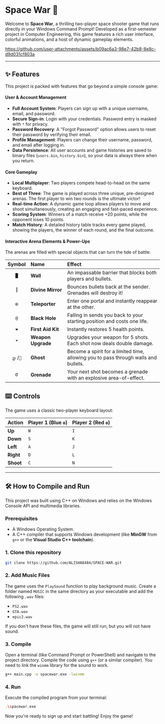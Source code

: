 ﻿# Space War 🚀

Welcome to **Space War**, a thrilling two-player space shooter game that runs directly in your Windows Command Prompt! Developed as a first-semester project in Computer Engineering, this game features a rich user interface, colorful animations, and a host of dynamic gameplay elements.



https://github.com/user-attachments/assets/b09ac6a3-98e7-42b8-8e8c-d9d031cf803a



---
## ✨ Features

This project is packed with features that go beyond a simple console game:

#### User & Account Management

- **Full Account System**: Players can sign up with a unique username, email, and password.
- **Secure Sign-in**: Login with your credentials. Password entry is masked with `*` for privacy.
- **Password Recovery**: A "Forgot Password" option allows users to reset their password by verifying their email.
- **Profile Management**: Players can change their username, password, and email after logging in.
- **Data Persistence**: All user accounts and game histories are saved to binary files (`users.bin`, `history.bin`), so your data is always there when you return.

#### Core Gameplay

- **Local Multiplayer**: Two players compete head-to-head on the same keyboard.
- **Best of Three**: The game is played across three unique, pre-designed arenas. The first player to win two rounds is the ultimate victor!
- **Real-time Action**: A dynamic game loop allows players to move and shoot simultaneously, creating an engaging and fast-paced experience.
- **Scoring System**: Winners of a match receive +20 points, while the opponent loses 10 points.
- **Match History**: A detailed history table tracks every game played, showing the players, the winner of each round, and the final outcome.

#### Interactive Arena Elements & Power-Ups

The arenas are filled with special objects that can turn the tide of battle:

|  Symbol   | Name               | Effect                                                                              |
| :-------: | :----------------- | :---------------------------------------------------------------------------------- |
|    `█`    | **Wall**           | An impassable barrier that blocks both players and bullets.                         |
|    `║`    | **Divine Mirror**  | Bounces bullets back at the sender. Grenades will destroy it!                       |
|    `֍`    | **Teleporter**     | Enter one portal and instantly reappear at the other.                               |
|    `@`    | **Black Hole**     | Falling in sends you back to your starting position and costs one life.             |
|    `❤`    | **First Aid Kit**  | Instantly restores 5 health points.                                                 |
|    `✶`    | **Weapon Upgrade** | Upgrades your weapon for 5 shots. Each shot now deals double damage.                |
| `ᦪ` /`👻` | **Ghost**          | Become a spirit for a limited time, allowing you to pass through walls and bullets. |
|    `Ơ`    | **Grenade**        | Your next shot becomes a grenade with an explosive area-of-effect.                  |

## ⌨️ Controls

The game uses a classic two-player keyboard layout:

| Action    | Player 1 (Blue `ʘ`) | Player 2 (Red `ʘ`) |
| :-------- | :------------------ | :----------------- |
| **Up**    | `W`                 | `I`                |
| **Down**  | `S`                 | `K`                |
| **Left**  | `A`                 | `J`                |
| **Right** | `D`                 | `L`                |
| **Shoot** | `C`                 | `N`                |

---
## 🛠️ How to Compile and Run

This project was built using C++ on Windows and relies on the Windows Console API and multimedia libraries.

### Prerequisites

- A Windows Operating System.
- A C++ compiler that supports Windows development (like **MinGW** from `g++` or the **Visual Studio C++ toolchain**).

### 1. Clone this repository


```bash
git clone https://github.com/ALISHA8484/SPACE-WAR.git
```

### 2. Add Music Files

The game uses the `PlaySound` function to play background music. Create a folder named `MUSIC` in the same directory as your executable and add the following `.wav` files:

- `PS2.wav`
- `GTA.wav`
- `epic2.wav`

If you don't have these files, the game will still run, but you will not have sound.

### 3. Compile

Open a terminal (like Command Prompt or PowerShell) and navigate to the project directory. Compile the code using `g++` (or a similar compiler). You need to link the `winmm` library for the sound to work.

```bash
g++ main.cpp -o spacewar.exe -lwinmm
```

### 4. Run

Execute the compiled program from your terminal:

```bash
.\spacewar.exe
```

Now you're ready to sign up and start battling! Enjoy the game!

